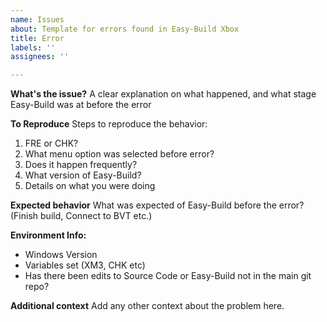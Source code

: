 ```yaml
---
name: Issues
about: Template for errors found in Easy-Build Xbox
title: Error
labels: ''
assignees: ''

---
```


**What's the issue?**
A clear explanation on what happened, and what stage Easy-Build was at before the error

**To Reproduce**
Steps to reproduce the behavior:
1. FRE or CHK?
2. What menu option was selected before error?
3. Does it happen frequently?
4. What version of Easy-Build?
5. Details on what you were doing

**Expected behavior**
What was expected of Easy-Build before the error? (Finish build, Connect to BVT etc.)

**Environment Info:**
 - Windows Version
 - Variables set (XM3, CHK etc)
 - Has there been edits to Source Code or Easy-Build not in the main git repo?

**Additional context**
Add any other context about the problem here.
